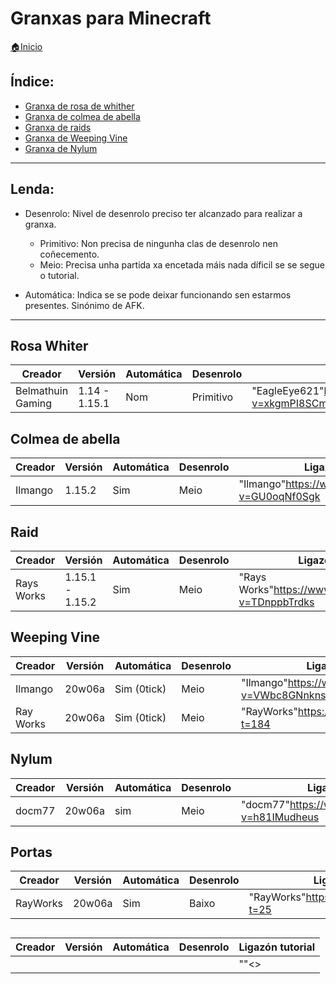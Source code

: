 # Granxas para Minecraft

[🏠Inicio](../../README.md)

## Índice:
* [Granxa de rosa de whither](granxas.md#rosa_whiter)
* [Granxa de colmea de abella](granxas.md#colmea_de_abella)
* [Granxa de raids](granxas.md#raid)
* [Granxa de Weeping Vine](granxas.md#weeping_vine)
* [Granxa de Nylum](granxas.md#nylum)

------
	
## Lenda:
- Desenrolo: Nivel de desenrolo preciso ter alcanzado para realizar a granxa.
	* Primitivo: Non precisa de ningunha clas de desenrolo nen coñecemento.
	* Meio: Precisa unha partida xa encetada máis nada díficil se se segue o tutorial.
	
- Automática: Indica se se pode deixar funcionando sen estarmos presentes. Sinónimo de AFK.

------

## Rosa Whiter

| Creador			| Versión		| Automática	| Desenrolo	| Ligazón tutorial												| 
| ------			| ------		| ------		| ------	| ------														|
| Belmathuin Gaming	| 1.14 - 1.15.1	| Nom			| Primitivo	| "EagleEye621"<https://www.youtube.com/watch?v=xkgmPI8SCmQ>	|


## Colmea de abella

| Creador	| Versión	| Automática	| Desenrolo	| Ligazón tutorial											| 
| ------	| ------	| ------		| ------	| ------													|
| Ilmango	| 1.15.2	| Sim			| Meio		| "Ilmango"<https://www.youtube.com/watch?v=GU0oqNf0Sgk>	|


## Raid

| Creador		| Versión			| Automática	| Desenrolo	| Ligazón tutorial											| 
| ------		| ------			| ------		| ------	| ------													|
| Rays Works	| 1.15.1 - 1.15.2	| Sim			| Meio		| "Rays Works"<https://www.youtube.com/watch?v=TDnppbTrdks>	|


## Weeping Vine

| Creador	| Versión	| Automática	| Desenrolo	| Ligazón tutorial											| 
| ------	| ------	| ------		| ------	| ------													|
| Ilmango	| 20w06a	| Sim (0tick)	| Meio		| "Ilmango"<https://www.youtube.com/watch?v=VWbc8GNnkns>	|
| Ray Works	| 20w06a	| Sim (0tick)	| Meio		| "RayWorks"<https://youtu.be/5ltZXyMrNqY?t=184>	|

## Nylum

| Creador	| Versión	| Automática	| Desenrolo	| Ligazón tutorial										| 
| ------	| ------	| ------		| ------	| ------												|
| docm77	| 20w06a	| sim			| Meio		| "docm77"<https://www.youtube.com/watch?v=h81IMudheus>	|


## Portas

| Creador	| Versión	| Automática	| Desenrolo	| Ligazón tutorial											| 
| ------	| ------	| ------		| ------	| ------													|
| RayWorks	| 20w06a	| Sim			| Baixo		| "RayWorks"<https://youtu.be/5ltZXyMrNqY?t=25>	|





## 

| Creador	| Versión	| Automática	| Desenrolo	| Ligazón tutorial											| 
| ------	| ------	| ------		| ------	| ------													|
| 	| 	| 			| 	| ""<>	|